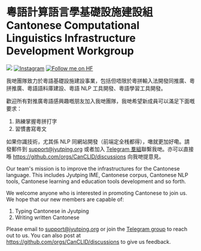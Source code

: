 # 粵語計算語言學基礎設施建設組 Cantonese Computational Linguistics Infrastructure Development Workgroup

[<img src="https://img.shields.io/badge/Twitter-1DA1F2?style=for-the-badge&logo=twitter&logoColor=white" />](https://twitter.com/Can_CLID)
[![Instagram](https://img.shields.io/badge/Instagram-%23E4405F.svg?style=for-the-badge&logo=Instagram&logoColor=white)](https://www.instagram.com/commonvoice.yue/)
[![Follow me on HF](https://huggingface.co/datasets/huggingface/badges/resolve/main/follow-me-on-HF-md-dark.svg)](https://huggingface.co/CanCLID)

我哋團隊致力於粵語基礎設施建設事業，包括但唔限於粵拼輸入法開發同推廣、粵拼推廣、粵語語料庫建設、粵語 NLP 工具開發、粵語學習工具開發。

歡迎所有對推廣粵語感興趣嘅朋友加入我哋團隊，我哋希望新成員可以滿足下面嘅要求：

1. 熟練掌握粵拼打字
1. 習慣書寫粵文

如果你識技術，尤其係 NLP 同網站開發（前端定全桟都得），噉就更加好嘞。請發郵件到 support@jyutping.org 或者加入 [Telegram 羣組](https://t.me/rime_cantonese)聯繫我哋。亦可以直接喺 https://github.com/orgs/CanCLID/discussions 向我哋提意見。

Our team's mission is to improve the infrastructures for the Cantonese language. This includes Jyutping IME, Cantonese corpus, Cantonese NLP tools, Cantonese learning and education tools development and so forth.

We welcome anyone who is interested in promoting Cantonese to join us. We hope that our new members are capable of:

1. Typing Cantonese in Jyutping 
1. Writing written Cantonese

Please email to support@jyutping.org or join the [Telegram group](https://t.me/rime_cantonese) to reach out to us. You can also post at https://github.com/orgs/CanCLID/discussions to give us feedback.
